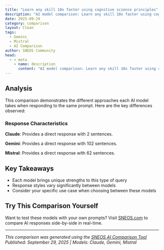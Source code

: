 ```yaml
---
title: "Learn any skill 10x faster using cognitive science principles"
description: "AI model comparison: Learn any skill 10x faster using cognitive science principles..."
date: 2025-09-29
category: comparison
layout: Clean
tags:
  - Gemini
  - Mistral
  - AI Comparison
author: SNEOS Community
head:
  - - meta
    - name: description
      content: "AI model comparison: Learn any skill 10x faster using cognitive science principles..."
---
```


<ChatComparison
  title="Learn any skill 10x faster using cognitive science principles"
  prompt="Learn any skill 10x faster using cognitive science principles"
  :responses='{
    "Gemini": "Okay, let\u0027s dive into how cognitive science can help you learn skills 10x faster. It\u0027s not about *literally* learning ten times as fast in terms of clock time, but rather about drastically improving the *efficiency* of your learning and achieving mastery much quicker.\n\nHere\u0027s a breakdown of principles and practical application:\n\n**1.  Spaced Repetition: The Power of Timed Recall**\n\n*   **The Principle:**  You remember things better when you review them at increasing intervals.  Forgetting is natural; spaced repetition leverages it.  When you almost forget something, the effort to recall strengthens the memory trace.\n*   **How to Apply:**\n    *   **Use Spaced Repetition Software (SRS):**  Anki is the gold standard.  It adapts to your learning speed, showing you cards (flashcards) more frequently when you struggle and less frequently when you know them well.  You can use it for anything from vocabulary to coding concepts.\n    *   **Manual Spacing:**  If you\u0027re learning something hands-on (like a musical instrument), schedule practice sessions with increasing gaps:\n        *   Day 1: Learn the basics.\n        *   Day 2: Review.\n        *   Day 4: Review.\n        *   Day 7: Review.\n        *   Day 14: Review.\n        *   Adjust the intervals based on how well you retain the information.\n*   **Why it\u0027s effective:** Optimizes memory consolidation, turning short-term memories into long-term knowledge.\n\n**2. Active Recall: Don\u0027t Just Reread, Test Yourself**\n\n*   **The Principle:**  Trying to retrieve information from memory is far more effective than passively rereading or reviewing notes.\n*   **How to Apply:**\n    *   **The Feynman Technique:**\n        1.  Choose a concept.\n        2.  Teach it to someone (or a rubber duck) in simple terms.\n        3.  Identify gaps in your understanding.\n        4.  Review the material and simplify your explanation further.\n    *   **Practice Questions:**  Don\u0027t just read the answers.  Try to solve problems *before* looking at the solution.  Even if you get it wrong, the struggle strengthens your understanding.\n    *   **Self-Explanation:**  After learning something, explain it to yourself (or write it down) in your own words.  This forces you to actively process the information.\n*   **Why it\u0027s effective:**  Strengthens neural pathways and identifies areas where you need more practice.\n\n**3. Interleaving: Mix It Up for Better Learning**\n\n*   **The Principle:**  Instead of blocking practice (focusing on one skill until you master it), alternate between different skills or concepts.\n*   **How to Apply:**\n    *   **Coding:** Don\u0027t spend a whole week learning one programming concept. Learn multiple concepts and mix the practice problems of those concepts.\n    *   **Music:** Don\u0027t practice one song until it\u0027s perfect.  Alternate between different songs and practice different techniques in a single session.\n    *   **Math:** Don\u0027t just do all the problems from one chapter at a time. Mix problems from different chapters.\n*   **Why it\u0027s effective:**  Forces your brain to discriminate between different concepts and choose the correct approach, leading to deeper understanding and better transfer to new situations. It also feels harder, which often means you\u0027re learning more effectively.\n\n**4.  Deliberate Practice: Focus on Weaknesses with Targeted Effort**\n\n*   **The Principle:**  Practice isn\u0027t enough.  You need to actively identify your weaknesses and focus your effort on improving those specific areas.\n*   **How to Apply:**\n    *   **Get Feedback:**  The best way to identify weaknesses is to get feedback from a mentor, teacher, or coach.\n    *   **Analyze Your Mistakes:**  Don\u0027t just brush off errors.  Understand *why* you made the mistake and how to avoid it in the future.\n    *   **Targeted Drills:**  Create specific exercises that address your weaknesses.\n    *   **Embrace Discomfort:**  Deliberate practice is often uncomfortable because you\u0027re pushing yourself outside your comfort zone.\n*   **Why it\u0027s effective:**  Maximizes skill development by focusing on the areas that need the most improvement.\n\n**5. Metacognition: Think About Your Thinking**\n\n*   **The Principle:**  Being aware of your own learning process and actively monitoring your understanding helps you learn more effectively.\n*   **How to Apply:**\n    *   **Before Learning:**  Ask yourself what you already know about the topic, what you want to learn, and how you plan to learn it.\n    *   **During Learning:**  Check your understanding regularly.  Are you following the material?  Can you explain it in your own words?\n    *   **After Learning:**  Reflect on what you learned, how you learned it, and what you could do differently next time.\n*   **Why it\u0027s effective:**  Allows you to tailor your learning strategies to your individual needs and identify areas where you\u0027re struggling.\n\n**6. Dual Coding:  Use Visuals and Words**\n\n*   **The Principle:**  We learn better when information is presented in both visual and verbal formats.\n*   **How to Apply:**\n    *   **Create Mind Maps:**  Visualize relationships between concepts.\n    *   **Draw Diagrams:**  Illustrate complex processes.\n    *   **Use Images:**  Find or create relevant images to accompany text.\n    *   **Annotate:** Highlight important concepts and add your own notes or drawings.\n*   **Why it\u0027s effective:** Activates different areas of the brain, creating more robust and lasting memories.\n\n**7. Priming: Prepare Your Brain for Learning**\n\n*   **The Principle:** Exposing yourself to related information *before* a learning session can improve comprehension and retention.\n*   **How to Apply:**\n    *   **Review Previous Material:** Briefly recap what you learned in the previous session.\n    *   **Read a Summary:** Skim a summary or outline of the topic you\u0027re about to learn.\n    *   **Watch a Video:** Watch a short introductory video to get a general overview.\n*   **Why it\u0027s effective:** Activates relevant neural pathways, making it easier for your brain to process new information.\n\n**8.  Chunking:  Break Down Complex Information**\n\n*   **The Principle:**  Our short-term memory has limited capacity.  Chunking involves organizing information into meaningful groups or \u0022chunks.\u0022\n*   **How to Apply:**\n    *   **Phone Numbers:**  We remember phone numbers as chunks (e.g., 555-123-4567).\n    *   **Coding:** Break down large projects into smaller, manageable modules.\n    *   **Guitar:** Instead of trying to learn an entire song at once, learn small sections (phrases or riffs) first.\n*   **Why it\u0027s effective:**  Reduces cognitive load, making it easier to process and remember information.\n\n**9. Sleep and Rest: Consolidate Your Learning**\n\n*   **The Principle:**  Sleep is crucial for memory consolidation.  During sleep, your brain replays and strengthens the neural connections formed during learning.\n*   **How to Apply:**\n    *   **Prioritize Sleep:** Aim for 7-9 hours of quality sleep per night.\n    *   **Avoid Cramming:**  Trying to cram all night before an exam is counterproductive.\n    *   **Take Breaks:**  Regular breaks during learning sessions help prevent cognitive fatigue.\n*   **Why it\u0027s effective:**  Allows your brain to process and store information more effectively.\n\n**10. Gamification: Make Learning Fun and Engaging**\n\n*   **The Principle:** Turning learning into a game can increase motivation, engagement, and retention.\n*   **How to Apply:**\n    *   **Set Goals:** Break down your learning goals into smaller, achievable milestones.\n    *   **Track Progress:** Monitor your progress and celebrate your achievements.\n    *   **Use Rewards:**  Reward yourself for reaching your goals.\n    *   **Find Competitions:**  Compete with friends or other learners to stay motivated.\n*   **Why it\u0027s effective:**  Taps into our natural desire for challenges, rewards, and social interaction.\n\n**Important Considerations and Caveats:**\n\n*   **No Magic Bullet:** There\u0027s no single technique that works for everyone in every situation. Experiment and find what works best for you.\n*   **Effort is Still Required:**  These techniques make learning more efficient, but they don\u0027t eliminate the need for hard work and dedication.\n*   **Specificity Matters:**  The most effective techniques are those that are tailored to the specific skill you\u0027re learning.\n*   **Consistency is Key:**  Applying these principles consistently over time is essential for achieving significant results.\n\n**In summary, learning \u002210x faster\u0022 is about optimizing your learning process using cognitive science principles. By employing these techniques, you can significantly improve your efficiency, retention, and overall mastery of new skills.**\n",
    "Mistral": "Learning a skill faster involves leveraging cognitive science principles to optimize your learning process. Here are some key strategies based on cognitive science that can help you learn more efficiently:\n\n### 1. **Spaced Repetition**\n- **Principle**: Reviewing information over spaced intervals helps reinforce memory.\n- **Application**: Use flashcards or apps like Anki to review material at increasing intervals.\n\n### 2. **Interleaved Practice**\n- **Principle**: Mixing different types of problems or tasks helps improve learning and retention.\n- **Application**: Instead of focusing on one type of problem, mix different types of problems to practice.\n\n### 3. **Deliberate Practice**\n- **Principle**: Focused, intentional practice with feedback is more effective than mindless repetition.\n- **Application**: Set specific goals, seek feedback, and continuously challenge yourself.\n\n### 4. **Dual Coding**\n- **Principle**: Combining verbal and visual information enhances learning.\n- **Application**: Use diagrams, charts, and visual aids alongside text to reinforce understanding.\n\n### 5. **Elaborative Interrogation**\n- **Principle**: Asking \u0022why\u0022 questions helps deepen understanding.\n- **Application**: Regularly ask yourself why something is true or how it works.\n\n### 6. **Self-Explanation**\n- **Principle**: Explaining concepts to yourself improves comprehension.\n- **Application**: After learning something new, explain it in your own words.\n\n### 7. **Retrieval Practice**\n- **Principle**: Actively recalling information strengthens memory.\n- **Application**: Use quizzes, tests, or self-assessments to retrieve information from memory.\n\n### 8. **Chunking**\n- **Principle**: Breaking complex information into smaller, manageable chunks.\n- **Application**: Divide large tasks or concepts into smaller, more digestible parts.\n\n### 9. **Mnemonics**\n- **Principle**: Using memory aids to help recall information.\n- **Application**: Create acronyms, rhymes, or visual images to remember key points.\n\n### 10. **Sleep and Rest**\n- **Principle**: Sleep consolidates memory and enhances learning.\n- **Application**: Ensure adequate sleep and take breaks to rest your mind.\n\n### 11. **Mindset**\n- **Principle**: A growth mindset, believing that abilities can be developed, enhances learning.\n- **Application**: Embrace challenges, view failures as opportunities for growth, and stay motivated.\n\n### 12. **Environment**\n- **Principle**: The learning environment can significantly impact focus and retention.\n- **Application**: Create a quiet, organized study space and minimize distractions.\n\n### 13. **Feedback**\n- **Principle**: Immediate and specific feedback helps correct mistakes and reinforce learning.\n- **Application**: Seek feedback from peers, mentors, or automated tools.\n\n### 14. **Variety of Learning Methods**\n- **Principle**: Using multiple learning methods engages different parts of the brain.\n- **Application**: Combine reading, listening, writing, and hands-on practice.\n\n### 15. **Emotional Engagement**\n- **Principle**: Emotions can enhance memory and learning.\n- **Application**: Make learning enjoyable and relevant to your interests.\n\n### 16. **Social Learning**\n- **Principle**: Learning in groups can enhance understanding and retention.\n- **Application**: Join study groups, discuss topics with peers, or teach others.\n\n### 17. **Goal Setting**\n- **Principle**: Setting specific, measurable, achievable, relevant, and time-bound (SMART) goals.\n- **Application**: Break down your learning objectives into smaller, achievable goals.\n\n### 18. **Metacognition**\n- **Principle**: Being aware of your own learning process and strategies.\n- **Application**: Reflect on what you know, what you don\u0027t know, and how you can improve.\n\n### 19. **Contextual Learning**\n- **Principle**: Learning in context enhances understanding and retention.\n- **Application**: Apply what you learn to real-world situations or projects.\n\n### 20. **Mindfulness and Focus**\n- **Principle**: Being fully present and focused enhances learning.\n- **Application**: Practice mindfulness techniques to improve concentration and reduce stress.\n\nBy incorporating these cognitive science principles into your learning routine, you can significantly accelerate your skill acquisition and retention."
  }'
  published-date="16:28"
/>

## Analysis

This comparison demonstrates the different approaches each AI model takes when responding to the same prompt. Here are the key differences observed:

### Response Characteristics

**Claude**: Provides a direct response with 2 sentences. 

**Gemini**: Provides a direct response with 102 sentences. 

**Mistral**: Provides a direct response with 62 sentences. 

## Key Takeaways

- Each model brings unique strengths to this type of query
- Response styles vary significantly between models
- Consider your specific use case when choosing between these models

## Try This Comparison Yourself

Want to test these models with your own prompts? Visit [SNEOS.com](https://sneos.com) to compare AI responses side-by-side in real-time.

---

*This comparison was generated using the [SNEOS AI Comparison Tool](https://sneos.com)*
*Published: September 29, 2025 | Models: Claude, Gemini, Mistral*
